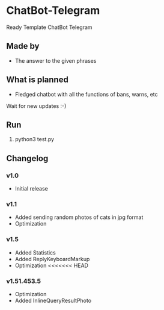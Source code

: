 # ChatBot-Telegram
 Ready Template ChatBot Telegram
## Made by
- The answer to the given phrases

## What is planned
- Fledged chatbot with all the functions of bans, warns, etc

Wait for new updates :-)
## Run
1. python3 test.py


## Changelog
### v1.0
- Initial release
### v1.1
- Added sending random photos of cats in jpg format
- Optimization
### v1.5
- Added Statistics
- Added ReplyKeyboardMarkup
- Optimization
<<<<<<< HEAD
### v1.51.453.5
- Optimization
- Added InlineQueryResultPhoto
